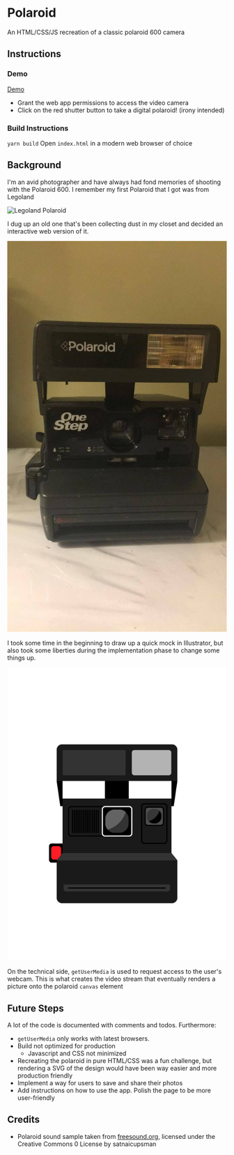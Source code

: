 # Polaroid

An HTML/CSS/JS recreation of a classic polaroid 600 camera

## Instructions

### Demo

[Demo](https://thecalvinchan.github.io/polaroid/)

- Grant the web app permissions to access the video camera
- Click on the red shutter button to take a digital polaroid! (irony intended)

### Build Instructions 

`yarn build`
Open `index.html` in a modern web browser of choice

## Background

I'm an avid photographer and have always had fond memories of shooting with the
Polaroid 600. I remember my first Polaroid that I got was from Legoland

![Legoland
Polaroid](http://camera.ediot.com/wp-content/uploads/2010/11/Legoland-Polaroid-600.jpg)

I dug up an old one that's been collecting dust in my closet and decided an
interactive web version of it.

![Polaroid 600](/design_assets/polaroid_600.jpg)

I took some time in the beginning to draw up a quick mock in Illustrator, but
also took some liberties during the implementation phase to change some things
up.

![Polaroid Design](/design_assets/polaroid_design.jpg)

On the technical side, `getUserMedia` is used to request access to the user's
webcam. This is what creates the video stream that eventually renders a picture
onto the polaroid `canvas` element

## Future Steps

A lot of the code is documented with comments and todos. Furthermore:

- `getUserMedia` only works with latest browsers.
- Build not optimized for production
  - Javascript and CSS not minimized
- Recreating the polaroid in pure HTML/CSS was a fun challenge, but rendering a
  SVG of the design would have been way easier and more production friendly
- Implement a way for users to save and share their photos
- Add instructions on how to use the app. Polish the page to be more
  user-friendly

## Credits

- Polaroid sound sample taken from
  [freesound.org](http://freesound.org/people/satanicupsman/sounds/345906/),
  licensed under the Creative Commons 0 License by satnaicupsman
